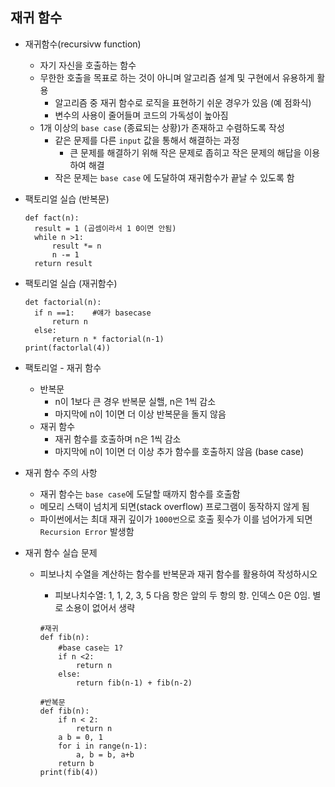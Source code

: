 ## 재귀 함수

* 재귀함수(recursivw function)
  * 자기 자신을 호출하는 함수
  * 무한한 호출을 목표로 하는 것이 아니며 알고리즘 설계 및 구현에서 유용하게 활용
    * 알고리즘 중 재귀 함수로 로직을 표현하기 쉬운 경우가 있음 (예 점화식)
    * 변수의 사용이 줄어들며 코드의 가독성이 높아짐
  * 1개 이상의 `base case` (종료되는 상황)가 존재하고 수렴하도록 작성
    * 같은 문제를 다른 `input` 값을 통해서 해결하는 과정
      * 큰 문제를 해결하기 위해 작은 문제로 좁히고 작은 문제의 해답을 이용하여 해결
    * 작은 문제는 `base case` 에 도달하여 재귀함수가 끝날 수 있도록 함

* 팩토리얼 실습 (반복문)

  ```
  def fact(n):
  	result = 1 (곱셈이라서 1 0이면 안됨)
  	while n >1:
  		result *= n
  		n -= 1
  	return result
  ```

* 팩토리얼 실습 (재귀함수)

  ```
  det factorial(n):
  	if n ==1:    #얘가 basecase
  		return n
  	else:
  		return n * factorial(n-1)
  print(factorlal(4))
  ```

* 팩토리얼 - 재귀 함수

  + 반복문
    + n이 1보다 큰 경우 반복문 실핼, n은 1씩 감소
    + 마지막에 n이 1이면 더 이상 반복문을 돌지 않음
  + 재귀 함수
    + 재귀 함수를 호출하며 n은 1씩 감소
    + 마지막에 n이 1이면 더 이상 추가 함수를 호출하지 않음 (base case)

* 재귀 함수 주의 사항

  + 재귀 함수는 `base case`에 도달할 때까지 함수를 호출함
  + 메모리 스택이 넘치게 되면(stack overflow) 프로그램이 동작하지 않게 됨
  + 파이썬에서는 최대 재귀 깊이가 `1000번`으로 호출 횟수가 이를 넘어가게 되면 `Recursion Error` 발생함

* 재귀 함수 실습 문제

  + 피보나치 수열을 계산하는 함수를 반복문과 재귀 함수를 활용하여 작성하시오

    + 피보나치수열:  1, 1, 2, 3, 5 다음 항은 앞의 두 항의 항. 인덱스 0은 0임. 별로 소용이 없어서 생략

    ```
    #재귀
    def fib(n):
    	#base case는 1?
    	if n <2:
    		return n
    	else:
    		return fib(n-1) + fib(n-2)
    		
    #반복문
    def fib(n):
    	if n < 2:
    		return n
    	a b = 0, 1
    	for i in range(n-1):
    		a, b = b, a+b
    	return b 
    print(fib(4))
    ```

    

